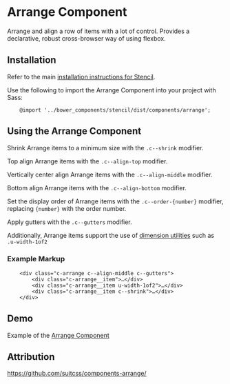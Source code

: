 # Arrange Component

Arrange and align a row of items with a lot of control. Provides a declarative, robust cross-browser way of using flexbox.


## Installation

Refer to the main [installation instructions for Stencil](https://github.com/mobify/stencil#installation).

Use the following to import the Arrange Component into your project with Sass:

```
    @import '../bower_components/stencil/dist/components/arrange';
```


## Using the Arrange Component

Shrink Arrange items to a minimum size with the `.c--shrink` modifier.

Top align Arrange items with the `.c--align-top` modifier.

Vertically center align Arrange items with the `.c--align-middle` modifier.

Bottom align Arrange items with the `.c--align-bottom` modifier.

Set the display order of Arrange items with the `.c--order-{number}` modifier, replacing `{number}` with the order number.

Apply gutters with the `.c--gutters` modifier.

Additionally, Arrange items support the use of [dimension utilities](https://mobify.github.io/stencil/visual/utils/dimension/) such as `.u-width-1of2`


### Example Markup

```
    <div class="c-arrange c--align-middle c--gutters">
        <div class="c-arrange__item">…</div>
        <div class="c-arrange__item u-width-1of2">…</div>
        <div class="c-arrange__item c--shrink">…</div>
    </div>
```


## Demo

Example of the [Arrange Component](https://mobify.github.io/stencil/visual/components/arrange/index.html)


## Attribution

https://github.com/suitcss/components-arrange/
